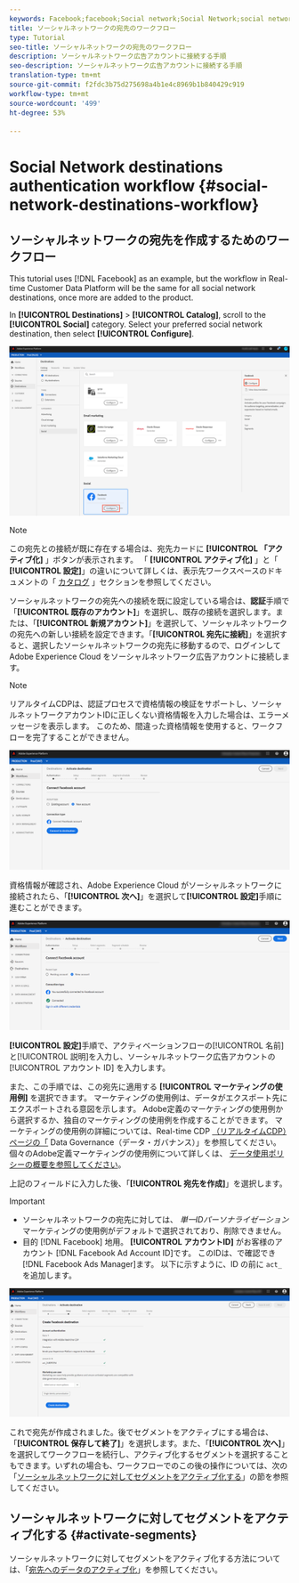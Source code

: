 ```yaml
---
keywords: Facebook;facebook;Social network;Social Network;social network authentication;Social network authentication
title: ソーシャルネットワークの宛先のワークフロー
type: Tutorial
seo-title: ソーシャルネットワークの宛先のワークフロー
description: ソーシャルネットワーク広告アカウントに接続する手順
seo-description: ソーシャルネットワーク広告アカウントに接続する手順
translation-type: tm+mt
source-git-commit: f2fdc3b75d275698a4b1e4c8969b1b840429c919
workflow-type: tm+mt
source-wordcount: '499'
ht-degree: 53%

---
```



# Social Network destinations authentication workflow {#social-network-destinations-workflow}

## ソーシャルネットワークの宛先を作成するためのワークフロー

This tutorial uses [!DNL Facebook] as an example, but the workflow in Real-time Customer Data Platform will be the same for all social network destinations, once more are added to the product.

In **[!UICONTROL Destinations]** > **[!UICONTROL Catalog]**, scroll to the **[!UICONTROL Social]** category. Select your preferred social network destination, then select **[!UICONTROL Configure]**.

![ソーシャルネットワークの宛先に接続する](../../assets/catalog/social/workflow/catalog.png)

>[!NOTE]
>
>この宛先との接続が既に存在する場合は、宛先カードに **[!UICONTROL 「アクティブ化]** 」ボタンが表示されます。 「 **[!UICONTROL アクティブ化]** 」と「 **[!UICONTROL 設定]**」の違いについて詳しくは、表示先ワークスペースのドキュメントの「 [カタログ](../../ui/destinations-workspace.md#catalog) 」セクションを参照してください。

ソーシャルネットワークの宛先への接続を既に設定している場合は、**認証**&#x200B;手順で「**[!UICONTROL 既存のアカウント]**」を選択し、既存の接続を選択します。または、「**[!UICONTROL 新規アカウント]**」を選択して、ソーシャルネットワークの宛先への新しい接続を設定できます。「**[!UICONTROL 宛先に接続]**」を選択すると、選択したソーシャルネットワークの宛先に移動するので、ログインして Adobe Experience Cloud をソーシャルネットワーク広告アカウントに接続します。

>[!NOTE]
>
>リアルタイムCDPは、認証プロセスで資格情報の検証をサポートし、ソーシャルネットワークアカウントIDに正しくない資格情報を入力した場合は、エラーメッセージを表示します。 このため、間違った資格情報を使用すると、ワークフローを完了することができません。

![ソーシャルネットワークの宛先に接続 - 認証手順](../../assets/catalog/social/workflow/pre-connect.png)

資格情報が確認され、Adobe Experience Cloud がソーシャルネットワークに接続されたら、「**[!UICONTROL 次へ]**」を選択して&#x200B;**[!UICONTROL 設定]**&#x200B;手順に進むことができます。

![資格情報の確認](../../assets/catalog/social/workflow/post-connect.png)

**[!UICONTROL 設定]**&#x200B;手順で、アクティベーションフローの[!UICONTROL 名前]と[!UICONTROL 説明]を入力し、ソーシャルネットワーク広告アカウントの[!UICONTROL アカウント ID] を入力します。

また、この手順では、この宛先に適用する **[!UICONTROL マーケティングの使用例]** を選択できます。 マーケティングの使用例は、データがエクスポート先にエクスポートされる意図を示します。 Adobe定義のマーケティングの使用例から選択するか、独自のマーケティングの使用例を作成することができます。 マーケティングの使用例の詳細については、Real-time CDP [（リアルタイムCDP）ページの「](../../../rtcdp/privacy/data-governance-overview.md#destinations) Data Governance（データ・ガバナンス）」を参照してください。 個々のAdobe定義マーケティングの使用例について詳しくは、 [データ使用ポリシーの概要を参照してください](../../../data-governance/policies/overview.md#core-actions)。

上記のフィールドに入力した後、「**[!UICONTROL 宛先を作成]**」を選択します。

>[!IMPORTANT]
>
> * ソーシャルネットワークの宛先に対しては、 *単一IDパーソナライゼーション* マーケティングの使用例がデフォルトで選択されており、削除できません。
> * 目的 [!DNL Facebook] 地用。 **[!UICONTROL アカウントID]** がお客様のアカウント [!DNL Facebook Ad Account ID]です。 このIDは、で確認でき [!DNL Facebook Ads Manager]ます。 以下に示すように、ID の前に `act_` を追加します。


![ソーシャルネットワークの宛先に接続 — 設定手順](../../assets/catalog/social/workflow/setup.png)

これで宛先が作成されました。後でセグメントをアクティブにする場合は、「**[!UICONTROL 保存して終了]**」を選択します。また、「**[!UICONTROL 次へ]**」を選択してワークフローを続行し、アクティブ化するセグメントを選択することもできます。いずれの場合も、ワークフローでのこの後の操作については、次の「[ソーシャルネットワークに対してセグメントをアクティブ化する](#activate-segments)」の節を参照してください。

## ソーシャルネットワークに対してセグメントをアクティブ化する {#activate-segments}

ソーシャルネットワークに対してセグメントをアクティブ化する方法については、「[宛先へのデータのアクティブ化](../../ui/activate-destinations.md)」を参照してください。